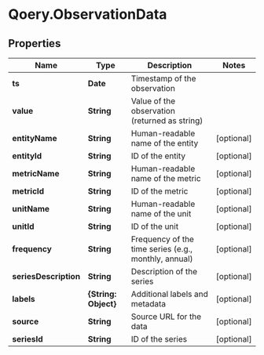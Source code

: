 # Qoery.ObservationData

## Properties

Name | Type | Description | Notes
------------ | ------------- | ------------- | -------------
**ts** | **Date** | Timestamp of the observation | 
**value** | **String** | Value of the observation (returned as string) | 
**entityName** | **String** | Human-readable name of the entity | [optional] 
**entityId** | **String** | ID of the entity | [optional] 
**metricName** | **String** | Human-readable name of the metric | [optional] 
**metricId** | **String** | ID of the metric | [optional] 
**unitName** | **String** | Human-readable name of the unit | [optional] 
**unitId** | **String** | ID of the unit | [optional] 
**frequency** | **String** | Frequency of the time series (e.g., monthly, annual) | [optional] 
**seriesDescription** | **String** | Description of the series | [optional] 
**labels** | **{String: Object}** | Additional labels and metadata | [optional] 
**source** | **String** | Source URL for the data | [optional] 
**seriesId** | **String** | ID of the series | [optional] 


